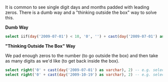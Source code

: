 It is common to see single digit days and months padded with leading zeros. There is a dumb way and a "thinking outside the box" way to solve this.

**Dumb Way**

```sql
select iif(day('2009-07-01') < 10, '0', '') + cast(day('2009-07-01') as varchar)
```

**"Thinking Outside The Box" Way**

We pad enough zeros to the number (to go outside the box) and then take as many digits as we'd like (to get back inside the box).

```sql
select right('0' + cast(day('2009-07-01') as varchar), 2) -- e.g. select right('01', 2)
select right('0' + cast(day('2009-10-19') as varchar), 2) -- e.g. select right('019', 2)
```
